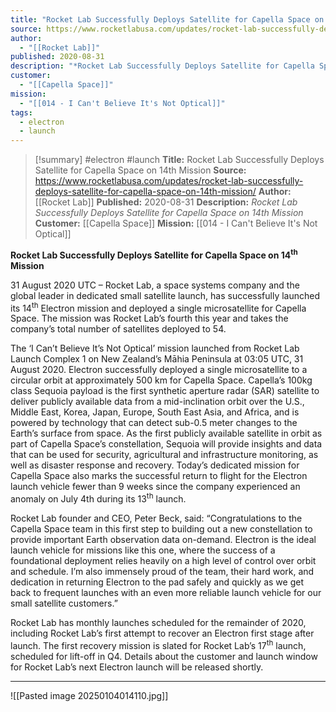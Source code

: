 ```yaml
---
title: "Rocket Lab Successfully Deploys Satellite for Capella Space on 14th Mission "
source: https://www.rocketlabusa.com/updates/rocket-lab-successfully-deploys-satellite-for-capella-space-on-14th-mission/
author:
  - "[[Rocket Lab]]"
published: 2020-08-31
description: "*Rocket Lab Successfully Deploys Satellite for Capella Space on 14th Mission*"
customer:
  - "[[Capella Space]]"
mission:
  - "[[014 - I Can't Believe It's Not Optical]]"
tags:
  - electron
  - launch
---
```

>[!summary]
#electron #launch
**Title:** Rocket Lab Successfully Deploys Satellite for Capella Space on 14th Mission 
**Source:** https://www.rocketlabusa.com/updates/rocket-lab-successfully-deploys-satellite-for-capella-space-on-14th-mission/
**Author:** [[Rocket Lab]]
**Published:** 2020-08-31
**Description:** *Rocket Lab Successfully Deploys Satellite for Capella Space on 14th Mission*
**Customer:** [[Capella Space]]
**Mission:** [[014 - I Can't Believe It's Not Optical]]

**Rocket Lab Successfully Deploys Satellite for Capella Space on 14<sup>th</sup> Mission** 

31 August 2020 UTC – Rocket Lab, a space systems company and the global leader in dedicated small satellite launch, has successfully launched its 14<sup>th</sup> Electron mission and deployed a single microsatellite for Capella Space. The mission was Rocket Lab’s fourth this year and takes the company’s total number of satellites deployed to 54.

The ‘I Can’t Believe It’s Not Optical’ mission launched from Rocket Lab Launch Complex 1 on New Zealand’s Māhia Peninsula at 03:05 UTC, 31 August 2020. Electron successfully deployed a single microsatellite to a circular orbit at approximately 500 km for Capella Space. Capella’s 100kg class Sequoia payload is the first synthetic aperture radar (SAR) satellite to deliver publicly available data from a mid-inclination orbit over the U.S., Middle East, Korea, Japan, Europe, South East Asia, and Africa, and is powered by technology that can detect sub-0.5 meter changes to the Earth’s surface from space. As the first publicly available satellite in orbit as part of Capella Space’s constellation, Sequoia will provide insights and data that can be used for security, agricultural and infrastructure monitoring, as well as disaster response and recovery. Today’s dedicated mission for Capella Space also marks the successful return to flight for the Electron launch vehicle fewer than 9 weeks since the company experienced an anomaly on July 4th during its 13<sup>th</sup> launch.

Rocket Lab founder and CEO, Peter Beck, said: “Congratulations to the Capella Space team in this first step to building out a new constellation to provide important Earth observation data on-demand. Electron is the ideal launch vehicle for missions like this one, where the success of a foundational deployment relies heavily on a high level of control over orbit and schedule. I’m also immensely proud of the team, their hard work, and dedication in returning Electron to the pad safely and quickly as we get back to frequent launches with an even more reliable launch vehicle for our small satellite customers.”

Rocket Lab has monthly launches scheduled for the remainder of 2020, including Rocket Lab’s first attempt to recover an Electron first stage after launch. The first recovery mission is slated for Rocket Lab’s 17<sup>th</sup> launch, scheduled for lift-off in Q4. Details about the customer and launch window for Rocket Lab’s next Electron launch will be released shortly.

---

![[Pasted image 20250104014110.jpg]]